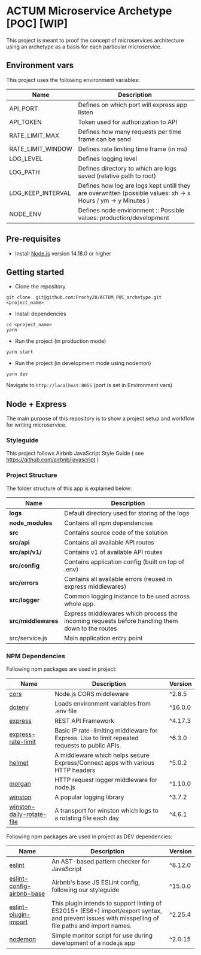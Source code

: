 # ACTUM Microservice Archetype [POC] [WIP]

This project is meant to proof the concept of microservices architecture using an archetype as a basis for each particular microservice.

## Environment vars

This project uses the following environment variables:

| Name                          | Description                         |
| ----------------------------- | ----------------------------------- |
| API_PORT | Defines on which port will express app listen |
| API_TOKEN | Token used for authorization to API |
| RATE_LIMIT_MAX | Defines how many requests per time frame can be send|
| RATE_LIMIT_WINDOW | Defines rate limiting time frame (in ms)  |
| LOG_LEVEL | Defines logging level |
| LOG_PATH | Defines directory to which are logs saved (relative path to root) |
| LOG_KEEP_INTERVAL | Defines how log are logs kept untill they are overwritten (possible values: xh -> x Hours / ym -> y Minutes )
| NODE_ENV | Defines node envirionment :: Possible values: production/development|

## Pre-requisites

- Install [Node.js](https://nodejs.org/en/) version 14.18.0 or higher

## Getting started

- Clone the repository

```
git clone  git@github.com:Prochy20/ACTUM_POC_archetype.git <project_name>
```

- Install dependencies

```
cd <project_name>
yarn
```

- Run the project (in production mode)

```
yarn start
```

- Run the project (in development mode using nodemon)

```
yarn dev
```

Navigate to `http://localhost:8055` (port is set in Environment vars)

## Node + Express

The main purpose of this repository is to show a project setup and workflow for writing microservice.

### Styleguide

This project follows Airbnb JavaScript Style Guide ( see <https://github.com/airbnb/javascript> )

### Project Structure

The folder structure of this app is explained below:

| Name | Description |
| ------------------------ | --------------------------------------------------------------------------------------------- |
| **logs** | Default directory used for storing of the logs |
| **node_modules**         | Contains all  npm dependencies |
| **src**                  | Contains  source code of the solution |
| **src/api**      | Contains all available API routes |
| **src/api/v1/** | Contains v1 of available API routes |
| **src/config** | Contains application config (built on top of .env) |
| **src/errors** | Contains all available errors (reused in express middlewares) |
| **src/logger**              | Common logging instance to be used across whole app. |
| **src/middlewares**      | Express middlewares which process the incoming requests before handling them down to the routes |
| src/service.js      | Main application entry point |

### NPM Dependencies

Following npm packages are used in project:

| Name | Description | Version |
|--------|----------------| --------- |
| [cors](https://www.npmjs.com/package/cors "cors") | Node.js CORS middleware  | ^2.8.5 |
| [dotenv](https://www.npmjs.com/package/dotenv "dotenv") | Loads environment variables from .env file | ^16.0.0 |
| [express](https://www.npmjs.com/package/express "express") | REST API Framework  | ^4.17.3 |
| [express-rate-limit](https://www.npmjs.com/package/express-rate-limit "express-rate-limit") | Basic IP rate-limiting middleware for Express. Use to limit repeated requests to public APIs. | ^6.3.0 |
| [helmet](https://www.npmjs.com/package/helmet "helmet") | A middleware which helps secure Express/Connect apps with various HTTP headers  | ^5.0.2 |
| [morgan](https://www.npmjs.com/package/morgan "morgan") | HTTP request logger middleware for node.js | ^1.10.0 |
| [winston](https://www.npmjs.com/package/winston "winston") | A popular logging library | ^3.7.2 |
| [winston-daily-rotate-file](https://www.npmjs.com/package/winston-daily-rotate-file "winston-daily-rotate-file") | A transport for winston which logs to a rotating file each day | ^4.6.1 |

Following npm packages are used in project as DEV dependencies:

| Name | Description | Version |
|--------|----------------| --------- |
| [eslint](https://www.npmjs.com/package/eslint "eslint") | An AST-based pattern checker for JavaScript | ^8.12.0 |
| [eslint-config-airbnb-base](https://www.npmjs.com/package/eslint-config-airbnb-base "eslint-config-airbnb-base") | Airbnb's base JS ESLint config, following our styleguide  | ^15.0.0 |
| [eslint-plugin-import](https://www.npmjs.com/package/eslint-plugin-import "eslint-plugin-import") | This plugin intends to support linting of ES2015+ (ES6+) import/export syntax, and prevent issues with misspelling of file paths and import names.  | ^2.25.4
| [nodemon](https://www.npmjs.com/package/nodemon "nodemon") | Simple monitor script for use during development of a node.js app  | ^2.0.15 |

